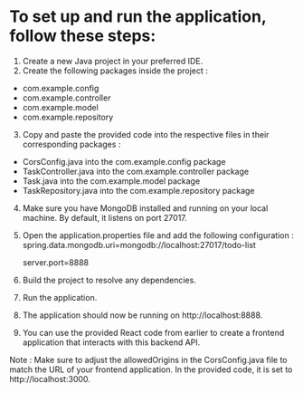# To set up and run the application, follow these steps:

1. Create a new Java project in your preferred IDE.
2. Create the following packages inside the project :
* com.example.config
* com.example.controller
* com.example.model
* com.example.repository
3. Copy and paste the provided code into the respective files in their corresponding packages :
* CorsConfig.java into the com.example.config package
* TaskController.java into the com.example.controller package
* Task.java into the com.example.model package
* TaskRepository.java into the com.example.repository package
4. Make sure you have MongoDB installed and running on your local machine. By default, it listens on port 27017.
5. Open the application.properties file and add the following configuration :
   spring.data.mongodb.uri=mongodb://localhost:27017/todo-list
  
   server.port=8888
6. Build the project to resolve any dependencies.
7. Run the application.
8. The application should now be running on http://localhost:8888.
9. You can use the provided React code from earlier to create a frontend application that interacts with this backend API.

Note : Make sure to adjust the allowedOrigins in the CorsConfig.java file to match the URL of your frontend application. In the provided code, it is set to http://localhost:3000.
